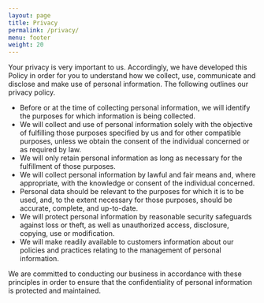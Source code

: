 ```yaml
---
layout: page
title: Privacy
permalink: /privacy/
menu: footer
weight: 20
---
```



<p>
    Your privacy is very important to us. Accordingly, we have developed this Policy in order for you to understand how we collect, use, communicate and disclose and make use of personal information. The following outlines our privacy policy.
</p>

<ul>
    <li>
        Before or at the time of collecting personal information, we will identify the purposes for which information is being collected.
    </li>
    <li>
        We will collect and use of personal information solely with the objective of fulfilling those purposes specified by us and for other compatible purposes, unless we obtain the consent of the individual concerned or as required by law.       
    </li>
    <li>
        We will only retain personal information as long as necessary for the fulfillment of those purposes. 
    </li>
    <li>
        We will collect personal information by lawful and fair means and, where appropriate, with the knowledge or consent of the individual concerned. 
    </li>
    <li>
        Personal data should be relevant to the purposes for which it is to be used, and, to the extent necessary for those purposes, should be accurate, complete, and up-to-date. 
    </li>
    <li>
        We will protect personal information by reasonable security safeguards against loss or theft, as well as unauthorized access, disclosure, copying, use or modification.
    </li>
    <li>
        We will make readily available to customers information about our policies and practices relating to the management of personal information. 
    </li>
</ul>

<p>
    We are committed to conducting our business in accordance with these principles in order to ensure that the confidentiality of personal information is protected and maintained. 
</p>        

            
